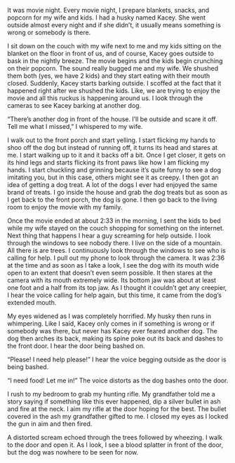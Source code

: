 It was movie night. Every movie night, I prepare blankets, snacks, and popcorn for my wife and kids. I had a husky named Kacey. She went outside almost every night and if she didn’t, it usually means something is wrong or somebody is there.

I sit down on the couch with my wife next to me and my kids sitting on the blanket on the floor in front of us, and of course, Kacey goes outside to bask in the nightly breeze. The movie begins and the kids begin crunching on their popcorn. The sound really bugged me and my wife. We shushed them both (yes, we have 2 kids) and they start eating with their mouth closed.
Suddenly, Kacey starts barking outside. I scoffed at the fact that it happened right after we shushed the kids. Like, we are trying to enjoy the movie and all this ruckus is happening around us. I look through the cameras to see Kacey barking at another dog.

“There’s another dog in front of the house. I’ll be outside and scare it off. Tell me what I missed,” I whispered to my wife.

I walk out to the front porch and start yelling. I start flicking my hands to shoo off the dog but instead of running off, it turns its head and stares at me. I start walking up to it and it backs off a bit. Once I get closer, it gets on its hind legs and starts flicking its front paws like how I am flicking my hands. I start chuckling and grinning because it’s quite funny to see a dog imitating you, but in this case, others might see it as creepy. I then got an idea of getting a dog treat. A lot of the dogs I ever had enjoyed the same brand of treats. I go inside the house and grab the dog treats but as soon as I get back to the front porch, the dog is gone. I then go back to the living room to enjoy the movie with my family.

Once the movie ended at about 2:33 in the morning, I sent the kids to bed while my wife stayed on the couch shopping for something on the internet. Next thing that happens I hear a guy screaming for help outside. I look through the windows to see nobody there. I live on the side of a mountain. All there is are trees. I continuously look through the windows to see who is calling for help.
I pull out my phone to look through the camera. It was 2:36 at the time and as soon as I take a look, I see the dog with its mouth wide open to an extent that doesn’t even seem possible. It then stares at the camera with its mouth extremely wide. Its bottom jaw was about at least one foot and a half from its top jaw. As I thought it couldn’t get any creepier, I hear the voice calling for help again, but this time, it came from the dog’s extended mouth.

My eyes widened as I was completely horrified. My husky then runs in whimpering. Like I said, Kacey only comes in if something is wrong or if somebody was there, but never has Kacey ever feared another dog. The dog then arches its back, making its spine poke out its back and dashes to the front door. I hear the door being bashed on.

“Please! I need help please!” I hear the voice begging outside as the door is being bashed.

“I need food! Let me in!” The voice distorts as the dog bashes onto the door.

I rush to my bedroom to grab my hunting rifle. My grandfather told me a story saying if something like this ever happened, dip a silver bullet in ash and fire at the neck. I aim my rifle at the door hoping for the best. The bullet covered in the ash my grandfather gifted to me. I closed my eyes as I locked the gun in aim and then fired.

A distorted scream echoed through the trees followed by wheezing. I walk to the door and open it. As I look, I see a blood splatter in front of the door, but the dog was nowhere to be seen for now.
